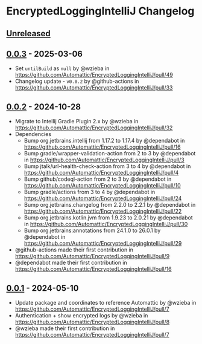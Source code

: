 <!-- Keep a Changelog guide -> https://keepachangelog.com -->

# EncryptedLoggingIntelliJ Changelog

## [Unreleased]

## [0.0.3] - 2025-03-06

- Set `untilBuild` as `null` by @wzieba in https://github.com/Automattic/EncryptedLoggingIntelliJ/pull/49
- Changelog update - `v0.0.2` by @github-actions in https://github.com/Automattic/EncryptedLoggingIntelliJ/pull/33

## [0.0.2] - 2024-10-28

- Migrate to Intellij Gradle Plugin 2.x by @wzieba in https://github.com/Automattic/EncryptedLoggingIntelliJ/pull/32
- Dependencies
  * Bump org.jetbrains.intellij from 1.17.2 to 1.17.4 by @dependabot in https://github.com/Automattic/EncryptedLoggingIntelliJ/pull/16
  * Bump gradle/wrapper-validation-action from 2 to 3 by @dependabot in https://github.com/Automattic/EncryptedLoggingIntelliJ/pull/3
  * Bump jtalk/url-health-check-action from 3 to 4 by @dependabot in https://github.com/Automattic/EncryptedLoggingIntelliJ/pull/4
  * Bump github/codeql-action from 2 to 3 by @dependabot in https://github.com/Automattic/EncryptedLoggingIntelliJ/pull/10
  * Bump gradle/actions from 3 to 4 by @dependabot in https://github.com/Automattic/EncryptedLoggingIntelliJ/pull/24
  * Bump org.jetbrains.changelog from 2.2.0 to 2.2.1 by @dependabot in https://github.com/Automattic/EncryptedLoggingIntelliJ/pull/22
  * Bump org.jetbrains.kotlin.jvm from 1.9.23 to 2.0.21 by @dependabot in https://github.com/Automattic/EncryptedLoggingIntelliJ/pull/30
  * Bump org.jetbrains:annotations from 24.1.0 to 26.0.1 by @dependabot in https://github.com/Automattic/EncryptedLoggingIntelliJ/pull/29
- @github-actions made their first contribution in https://github.com/Automattic/EncryptedLoggingIntelliJ/pull/9
- @dependabot made their first contribution in https://github.com/Automattic/EncryptedLoggingIntelliJ/pull/16

## [0.0.1] - 2024-05-10

- Update package and coordinates to reference Automattic by @wzieba in https://github.com/Automattic/EncryptedLoggingIntelliJ/pull/7
- Authentication + show encrypted logs by @wzieba in https://github.com/Automattic/EncryptedLoggingIntelliJ/pull/8
- @wzieba made their first contribution in https://github.com/Automattic/EncryptedLoggingIntelliJ/pull/7

[Unreleased]: https://github.com/Automattic/EncryptedLoggingIntelliJ/compare/v0.0.3...HEAD
[0.0.3]: https://github.com/Automattic/EncryptedLoggingIntelliJ/compare/v0.0.2...v0.0.3
[0.0.2]: https://github.com/Automattic/EncryptedLoggingIntelliJ/compare/v0.0.1...v0.0.2
[0.0.1]: https://github.com/Automattic/EncryptedLoggingIntelliJ/commits/v0.0.1
